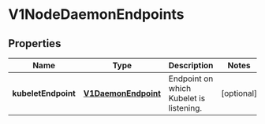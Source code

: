 
# V1NodeDaemonEndpoints

## Properties
Name | Type | Description | Notes
------------ | ------------- | ------------- | -------------
**kubeletEndpoint** | [**V1DaemonEndpoint**](V1DaemonEndpoint.md) | Endpoint on which Kubelet is listening. |  [optional]



